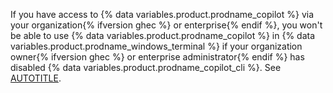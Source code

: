 If you have access to {% data variables.product.prodname_copilot %} via your organization{% ifversion ghec %} or enterprise{% endif %}, you won't be able to use {% data variables.product.prodname_copilot %} in {% data variables.product.prodname_windows_terminal %} if your organization owner{% ifversion ghec %} or enterprise administrator{% endif %} has disabled {% data variables.product.prodname_copilot_cli %}. See [AUTOTITLE](/copilot/managing-github-copilot-in-your-organization/managing-policies-and-features-for-copilot-in-your-organization).
